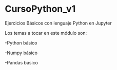 # CursoPython_v1
Ejercicios Básicos con lenguaje Python en Jupyter

Los temas a tocar en este módulo son:

-Python básico

-Numpy básico

-Pandas básico
